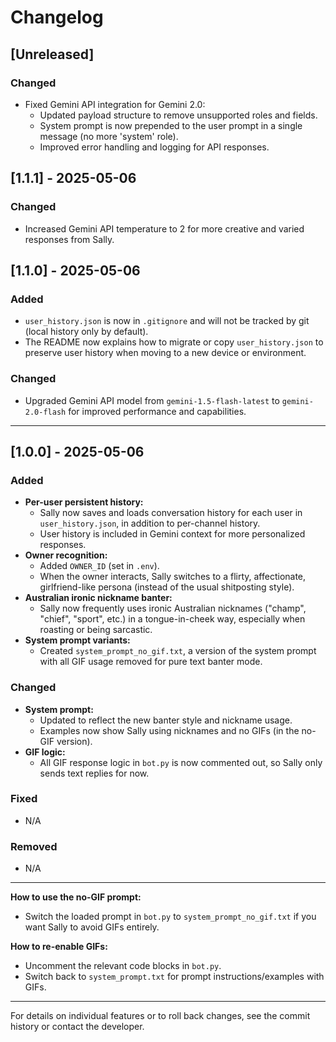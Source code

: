 # Changelog

## [Unreleased]

### Changed
- Fixed Gemini API integration for Gemini 2.0:
  - Updated payload structure to remove unsupported roles and fields.
  - System prompt is now prepended to the user prompt in a single message (no more 'system' role).
  - Improved error handling and logging for API responses.

## [1.1.1] - 2025-05-06

### Changed
- Increased Gemini API temperature to 2 for more creative and varied responses from Sally.

## [1.1.0] - 2025-05-06

### Added
- `user_history.json` is now in `.gitignore` and will not be tracked by git (local history only by default).
- The README now explains how to migrate or copy `user_history.json` to preserve user history when moving to a new device or environment.

### Changed
- Upgraded Gemini API model from `gemini-1.5-flash-latest` to `gemini-2.0-flash` for improved performance and capabilities.

---

## [1.0.0] - 2025-05-06

### Added
- **Per-user persistent history:**
  - Sally now saves and loads conversation history for each user in `user_history.json`, in addition to per-channel history.
  - User history is included in Gemini context for more personalized responses.
- **Owner recognition:**
  - Added `OWNER_ID` (set in `.env`).
  - When the owner interacts, Sally switches to a flirty, affectionate, girlfriend-like persona (instead of the usual shitposting style).
- **Australian ironic nickname banter:**
  - Sally now frequently uses ironic Australian nicknames ("champ", "chief", "sport", etc.) in a tongue-in-cheek way, especially when roasting or being sarcastic.
- **System prompt variants:**
  - Created `system_prompt_no_gif.txt`, a version of the system prompt with all GIF usage removed for pure text banter mode.

### Changed
- **System prompt:**
  - Updated to reflect the new banter style and nickname usage.
  - Examples now show Sally using nicknames and no GIFs (in the no-GIF version).
- **GIF logic:**
  - All GIF response logic in `bot.py` is now commented out, so Sally only sends text replies for now.

### Fixed
- N/A

### Removed
- N/A

---

**How to use the no-GIF prompt:**
- Switch the loaded prompt in `bot.py` to `system_prompt_no_gif.txt` if you want Sally to avoid GIFs entirely.

**How to re-enable GIFs:**
- Uncomment the relevant code blocks in `bot.py`.
- Switch back to `system_prompt.txt` for prompt instructions/examples with GIFs.

---

For details on individual features or to roll back changes, see the commit history or contact the developer.
